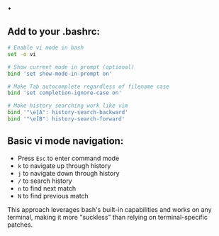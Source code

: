 # .

## Add to your .bashrc:

```bash
# Enable vi mode in bash
set -o vi

# Show current mode in prompt (optional)
bind 'set show-mode-in-prompt on'

# Make Tab autocomplete regardless of filename case
bind 'set completion-ignore-case on'

# Make history searching work like vim
bind '"\e[A": history-search-backward'
bind '"\e[B": history-search-forward'
```

## Basic vi mode navigation:

- Press `Esc` to enter command mode
- `k` to navigate up through history
- `j` to navigate down through history
- `/` to search history
- `n` to find next match
- `N` to find previous match

This approach leverages bash's built-in capabilities and works on any terminal, making it more "suckless" than relying on terminal-specific patches.